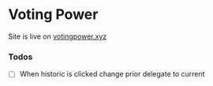# Voting Power

Site is live on [votingpower.xyz](https://votingpower.xyz)

### Todos

- [ ] When historic is clicked change prior delegate to current
